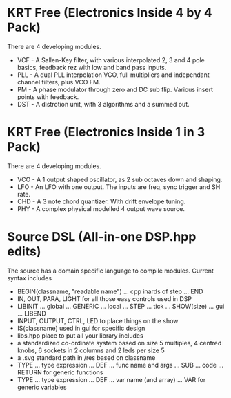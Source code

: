 # KRT Free (Electronics Inside 4 by 4 Pack)

There are 4 developing modules.

  * VCF - A Sallen-Key filter, with various interpolated 2, 3 and 4 pole basics, feedback rez with low and band pass inputs.
  * PLL - A dual PLL interpolation VCO, full multipliers and independant channel filters, plus VCO FM.
  * PM - A phase modulator through zero and DC sub flip. Various insert points with feedback.
  * DST - A distrotion unit, with 3 algorithms and a summed out.

# KRT Free (Electronics Inside 1 in 3 Pack)

There are 4 developing modules.

  * VCO - A 1 output shaped oscillator, as 2 sub octaves down and shaping.
  * LFO - An LFO with one output. The inputs are freq, sync trigger and SH rate.
  * CHD - A 3 note chord quantizer. With drift envelope tuning.
  * PHY - A complex physical modelled 4 output wave source.

# Source DSL (All-in-one DSP.hpp edits)

The source has a domain specific language to compile modules. Current syntax includes

  * BEGIN(classname, "readable name") ... cpp inards of step ... END
  * IN, OUT, PARA, LIGHT for all those easy controls used in DSP
  * LIBINIT ... global ... GENERIC ... local ... STEP ... tick ... SHOW(size) ... gui ... LIBEND
  * INPUT, OUTPUT, CTRL, LED to place things on the show
  * IS(classname) used in gui for specific design
  * libs.hpp place to put all your library includes
  * a standardized co-ordinate system based on size 5 multiples, 4 centred knobs, 6 sockets in 2 columns and 2 leds per size 5
  * a .svg standard path in /res based on classname
  * TYPE ... type expression ... DEF ... func name and args ... SUB ... code ... RETURN for generic functions
  * TYPE ... type expression ... DEF ... var name (and array) ... VAR for generic variables

  